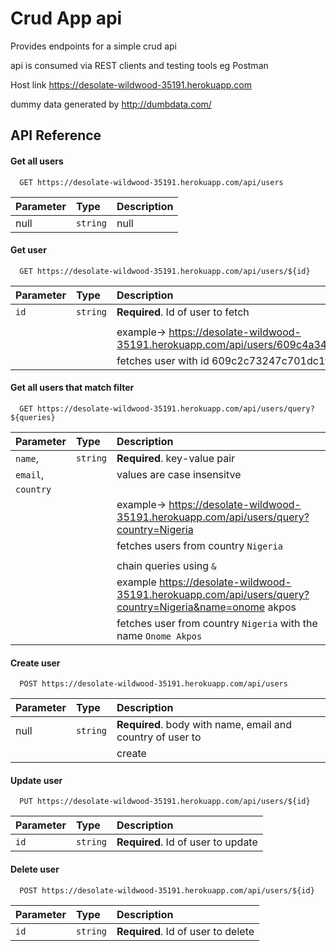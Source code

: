 
# Crud App api

Provides endpoints for a simple crud api

api is consumed via REST clients and testing tools eg Postman

Host link https://desolate-wildwood-35191.herokuapp.com

dummy data generated by http://dumbdata.com/
## API Reference

#### Get all users

```http
  GET https://desolate-wildwood-35191.herokuapp.com/api/users
```

| Parameter | Type     | Description                |
| :-------- | :------- | :------------------------- |
|    null   | `string` |            null            |


#### Get user

```http
  GET https://desolate-wildwood-35191.herokuapp.com/api/users/${id}
```

| Parameter | Type     | Description                                                                                |
| :-------- | :------- | :----------------------------------------------------------------------------------------- |
| `id`      | `string` | **Required**. Id of user to fetch                                                          |
|           |          |                                                                                            |
|           |          | example-> https://desolate-wildwood-35191.herokuapp.com/api/users/609c4a3413574200040090d1 |
|           |          | fetches user with id 609c2c73247c701dc1f08699                                              |



#### Get all users that match filter

```http
  GET https://desolate-wildwood-35191.herokuapp.com/api/users/query?${queries}
```

| Parameter | Type     | Description                                                                                            |
| :-------- | :------- | :----------------------------------------------------------------------------------------------------- |
| `name`,   | `string` | **Required**. key-value pair                                                                           |
| `email`,  |          | values are case insensitve                                                                             |
| `country` |          |                                                                                                        |           
|           |          | example-> https://desolate-wildwood-35191.herokuapp.com/api/users/query?country=Nigeria                |
|           |          | fetches users from country `Nigeria`                                                                   |
|           |          |                                                                                                        |
|           |          | chain queries using `&`                                                                                |
|           |          | example https://desolate-wildwood-35191.herokuapp.com/api/users/query?country=Nigeria&name=onome akpos |
|           |          | fetches user from country `Nigeria` with the name `Onome Akpos`                                        |


#### Create user

```http
  POST https://desolate-wildwood-35191.herokuapp.com/api/users
```

| Parameter | Type     | Description                                                 |
| :-------- | :------- | :---------------------------------------------------------- |
| null      | `string` | **Required**. body with name, email and country of user to  |
|           |          | create                                                      |


#### Update user

```http
  PUT https://desolate-wildwood-35191.herokuapp.com/api/users/${id}
```

| Parameter | Type     | Description                        |
| :-------- | :------- | :--------------------------------- |
| `id`      | `string` | **Required**. Id of user to update |


#### Delete user

```http
  POST https://desolate-wildwood-35191.herokuapp.com/api/users/${id}
```

| Parameter | Type     | Description                        |
| :-------- | :------- | :--------------------------------- |
| `id`      | `string` | **Required**. Id of user to delete |
  

